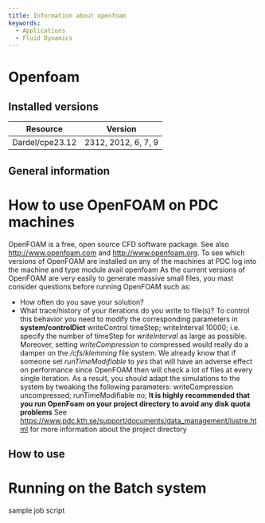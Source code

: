 ```yaml
---
title: Information about openfoam
keywords:
  - Applications
  - Fluid Dynamics
---
```

# Openfoam

## Installed versions

| Resource | Version |
|---|---|
| Dardel/cpe23.12 | 2312, 2012, 6, 7, 9 |

## General information


# How to use OpenFOAM on PDC machines
OpenFOAM is a free, open source CFD software package.
See also http://www.openfoam.com and http://www.openfoam.org.
To see which versions of OpenFOAM are installed on any of the machines at PDC log into the machine and type
module avail openfoam
As the current versions of OpenFOAM are very easily to generate massive small files,  you mast consider questions before running OpenFOAM such as:
* How often do you save your solution?
* What trace/history of your iterations do you write to file(s)?
To control this behavior you need to modify the corresponding parameters in
**system/controlDict**
writeControl    timeStep;
writeInterval   10000;
i.e. specify the number of timeStep for *writeInterval* as large as possible.
Moreover, setting *writeCompression* to compressed would really do a damper on the */cfs/klemming* file system. We already know that if someone set *runTimeModifiable* to *yes*  that will have an adverse effect on performance  since OpenFOAM then will check a lot of files at every single iteration. As a result, you should adapt the simulations to the system by tweaking the following parameters:
writeCompression                    uncompressed;
runTimeModifiable                   no;
**It is highly recommended that you run OpenFoam on your project directory to avoid any disk quota problems**
See https://www.pdc.kth.se/support/documents/data_management/lustre.html for more information about the project directory


## How to use


# Running on the Batch system
sample job script


